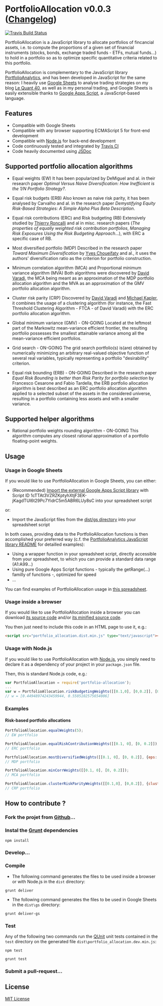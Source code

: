 # PortfolioAllocation v0.0.3 ([Changelog](changelog.md))

[![Travis Build Status](https://travis-ci.org/lequant40/portfolio_allocation_js.svg?style=flat)](https://travis-ci.org/lequant40/portfolio_allocation_js)

PortfolioAllocation is a JavaScript library to allocate portfolios of fincancial assets, i.e. to compute the proportions of a given set of financial instruments (stocks, bonds, exchange traded funds - ETFs, mutual funds...) to hold in a portfolio so as to optimize specific quantitative criteria related to this portfolio.

PortfolioAllocation is complementary to the JavaScript library [PortfolioAnalytics](https://github.com/lequant40/portfolio_analytics_js), and has been developed in JavaScript for the same reason: I heavily use [Google Sheets](https://www.google.com/sheets/about/) to analyse trading strategies on my blog [Le Quant 40](http://www.lequant40.com/), as well as in my personal trading, and Google Sheets is easily extensible thanks to [Google Apps Script](https://developers.google.com/apps-script/), a JavaScript-based language.


## Features

- Compatible with Google Sheets
- Compatible with any browser supporting ECMAScript 5 for front-end development
- Compatible with [Node.js](https://nodejs.org/) for back-end development
- Code continuously tested and integrated by [Travis CI](https://travis-ci.org/)
- Code heavily documented using [JSDoc](http://usejsdoc.org/)


## Supported portfolio allocation algorithms

- Equal weights (EW)
  It has been popularized by DeMiguel and al. in their research paper *Optimal Versus Naive Diversification: How Inefficient is the 1/N Portfolio Strategy?*.

- Equal risk budgets (ERB)
  Also known as naive risk parity, it has been analysed by Carvalho and al. in the research paper *Demystifying Equity Risk-Based Strategies: A Simple Alpha Plus Beta Description*.

- Equal risk contributions (ERC) and Risk budgeting (RB)
  Extensively studied by [Thierry Roncalli](http://www.thierry-roncalli.com/) and al in misc. research papers (*The properties of equally weighted risk contribution portfolios*, *Managing Risk Exposures Using the Risk Budgeting Approach*...), with ERC a specific case of RB.

- Most diversified portfolio (MDP)
  Described in the research paper *Toward Maximum Diversification* by [Yves Choueifaty](http://www.tobam.fr/yves-choueifaty/) and al., it uses the authors' diversification ratio as the criterion for portfolio construction.

- Minimum correlation algorithm (MCA) and Proportional minimum variance algorithm (MVA)
  Both algorithms were discovered by [David Varadi](https://cssanalytics.wordpress.com/), the MCA being meant as an approximation of the MDP portfolio allocation algorithm and the MVA as an approximation of the GMV portfolio allocation algorithm.

- Cluster risk parity (CRP)
  Discovered by [David Varadi](https://cssanalytics.wordpress.com/) and [Michael Kapler](http://systematicinvestor.wordpress.com/), it combines the usage of a clustering algorithm (for instance, the Fast Threshold Clustering Algorithm - FTCA - of David Varadi) with the ERC portfolio allocation algorithm.

- Global minimum variance (GMV) - ON-GOING
  Located at the leftmost part of the Markowitz mean-variance efficient frontier, the resulting portfolio possesses the smallest attainable variance among all the mean-variance efficient portfolios.

- Grid search - ON-GOING 
  The grid search portfolio(s) is(are) obtained by numerically minimizing an arbitrary real-valued objective function of several real variables, typically representing a portfolio "desirability" criterion.
   
- Equal risk bounding (ERB) - ON-GOING 
  Described in the research paper *Equal Risk Bounding is better than Risk Parity for portfolio selection* by Francesco Cesarone and Fabio Tardella, the ERB portfolio allocation algorithm is best described as an ERC portfolio allocation algorithm applied to a selected subset of the assets in the considered universe, resulting in a portfolio containing less assets and with a smaller variance.

  
## Supported helper algorithms

- Rational portfolio weights rounding algorithm - ON-GOING
  This algorithm computes any closest rational approximation of a portfolio floating-point weights.


## Usage

### Usage in Google Sheets

If you would like to use PortfolioAllocation in Google Sheets, you can either:

- (Recommended) [Import the external Google Apps Script library](https://developers.google.com/apps-script/guide_libraries) with Script ID 1cTTAt3VZRZKptyhXtjF3EK-jKagdTUl6t29Pc7YidrC5m5ABR6LUy8sC into your spreadsheet script

or:

- Import the JavaScript files from the [dist/gs directory](https://github.com/lequant40/portfolio_allocation_js/tree/master/dist/gs) into your spreadsheet script

In both cases, providing data to the PortfolioAllocation functions is then accomplished your preferred way (c.f. the [PortfolioAnalytics JavaScript library README](https://github.com/lequant40/portfolio_analytics_js) for detailled examples):

- Using a wrapper function in your spreadsheet script, directly accessible from your spreadsheet, to which you can provide a standard data range (A1:A99...)
- Using pure Google Apps Script functions - typically the getRange(...) familly of functions -, optimized for speed
- ...

You can find examples of PortfolioAllocation usage in [this spreadsheet](https://docs.google.com/spreadsheets/d/1ScrwSjr9EgwXfRyPN4IaqVxZvDnqw-hWvVQcJ9Ak590). 


### Usage inside a browser

If you would like to use PortfolioAllocation inside a browser you can download [its source code](http://raw.github.com/lequant40/portfolio_allocation_js/master/dist/portfolio_allocation.dist.js) and/or [its minified source code](http://raw.github.com/lequant40/portfolio_allocation_js/master/dist/portfolio_allocation.dist.min.js).

You then just need to include this code in an HTML page to use it, e.g.:
```html
<script src="portfolio_allocation.dist.min.js" type="text/javascript"></script>
```


### Usage with Node.js

If you would like to use PortfolioAllocation with [Node.js](https://nodejs.org/en/), you simply need to declare it as a dependency of your project 
in your `package.json` file.

Then, this is standard Node.js code, e.g.:

```js
var PortfolioAllocation = require('portfolio-allocation');
...
var w = PortfolioAllocation.riskBudgetingWeights([[0.1,0], [0,0.2]], [0.25, 0.75]);
// w = [0.44948974243459944, 0.5505102575654006]
```


### Examples

#### Risk-based portfolio allocations

```js
PortfolioAllocation.equalWeights(5); 
// EW portfolio

PortfolioAllocation.equalRiskContributionWeights([[0.1, 0], [0, 0.2]]); 
// ERC portfolio

PortfolioAllocation.mostDiversifiedWeights([[0.1, 0], [0, 0.2]], {eps: 1e-10, maxIter: 10000});
// MDP portfolio

PortfolioAllocation.minCorrWeights([[0.1, 0], [0, 0.2]]);
// MCA portfolio

PortfolioAllocation.clusterRiskParityWeights([[0.1,0], [0,0.2]], {clusteringMode: 'ftca'});
// CRP portfolio
```


## How to contribute ?

### Fork the projet from [Github](https://github.com/)...


### Instal the [Grunt](http://gruntjs.com/) dependencies

```
npm install
```

### Develop...

### Compile

- The following command generates the files to be used inside a browser or with Node.js in the `dist` directory:

```
grunt deliver
```

- The following command generates the files to be used in Google Sheets in the `dist\gs` directory:

```
grunt deliver-gs
```

### Test

Any of the following two commands run the [QUnit](https://qunitjs.com/) unit tests contained in the `test` directory on the generated file `dist\portfolio_allocation.dev.min.js`:

```
npm test
```

```
grunt test
```

### Submit a pull-request...


## License

[MIT License](https://en.wikipedia.org/wiki/MIT_License)


